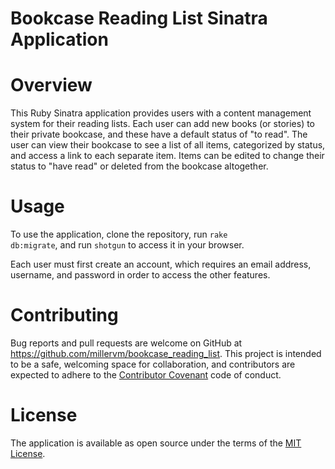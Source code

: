 # Bookcase Reading List Sinatra Application

# Overview

This Ruby Sinatra application provides users with a content management system for their reading lists. Each user can add new books (or stories) to their private bookcase, and these have a default status of "to read". The user can view their bookcase to see a list of all items, categorized by status, and access a link to each separate item. Items can be edited to change their status to "have read" or deleted from the bookcase altogether.

# Usage

To use the application, clone the repository, run <code>rake db:migrate</code>, and run <code>shotgun</code> to access it in your browser.

Each user must first create an account, which requires an email address, username, and password in order to access the other features.

# Contributing

Bug reports and pull requests are welcome on GitHub at https://github.com/millervm/bookcase_reading_list. This project is intended to be a safe, welcoming space for collaboration, and contributors are expected to adhere to the [Contributor Covenant](http://contributor-covenant.org) code of conduct.


# License

The application is available as open source under the terms of the [MIT License](http://opensource.org/licenses/MIT).
